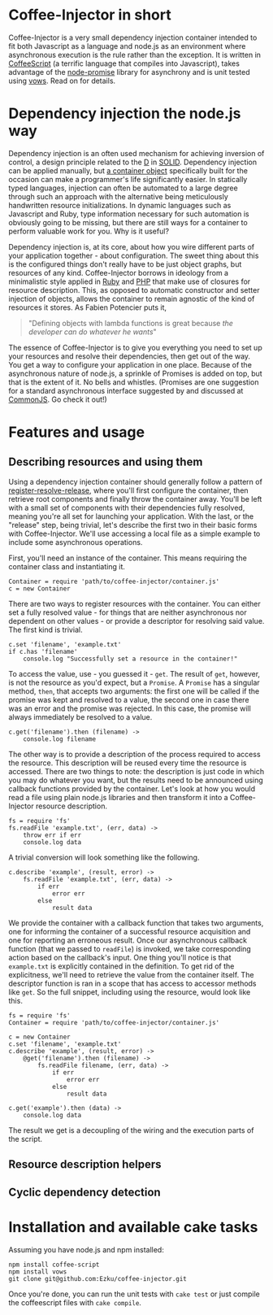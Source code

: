 # Coffee-Injector in short

Coffee-Injector is a very small dependency injection container intended 
to fit both Javascript as a language and node.js as an environment where 
asynchronous execution is the rule rather than the exception. It is 
written in [CoffeeScript][cs] (a terrific language that compiles into 
Javascript), takes advantage of the [node-promise][np] library for 
asynchrony and is unit tested using [vows](http://vowsjs.org/). Read on 
for details.

[cs]: http://jashkenas.github.com/coffee-script/
[np]: http://github.com/kriszyp/node-promise

# Dependency injection the node.js way

Dependency injection is an often used mechanism for achieving inversion 
of control, a design principle related to the [D][d] in [SOLID][solid]. 
Dependency injection can be applied manually, but [a container 
object][iocc] specifically built for the occasion can make a 
programmer's life significantly easier. In statically typed languages, 
injection can often be automated to a large degree through such an 
approach with the alternative being meticulously handwritten resource 
initializations. In dynamic languages such as Javascript and Ruby, type 
information necessary for such automation is obviously going to be 
missing, but there are still ways for a container to perform valuable 
work for you. Why is it useful?

[d]: http://en.wikipedia.org/wiki/Dependency_inversion_principle
[solid]: http://en.wikipedia.org/wiki/SOLID
[iocc]: http://martinfowler.com/articles/injection.html

Dependency injection is, at its core, about how you wire different parts 
of your application together - about configuration. The sweet thing 
about this is the configured things don't really have to be just object 
graphs, but resources of any kind. Coffee-Injector borrows in ideology 
from a minimalistic style applied in [Ruby][ruby-di] and [PHP][php-di] 
that make use of closures for resource description. This, as opposed to 
automatic constructor and setter injection of objects, allows the 
container to remain agnostic of the kind of resources it stores. As 
Fabien Potencier puts it,

[ruby-di]: http://onestepback.org/index.cgi/Tech/Ruby/DependencyInjectionInRuby.rdoc
[php-di]: http://fabien.potencier.org/article/17/on-php-5-3-lambda-functions-and-closures

>   "Defining objects with lambda functions is great because *the developer can do whatever he wants*"

The essence of Coffee-Injector is to give you everything you need to set 
up your resources and resolve their dependencies, then get out of the 
way. You get a way to configure your application in one place. Because 
of the asynchronous nature of node.js, a sprinkle of Promises is added 
on top, but that is the extent of it. No bells and whistles. (Promises are one suggestion for a standard asynchronous interface suggested by and discussed at [CommonJS][cjs-promise]. Go check it out!) 

[cjs-promise]: http://wiki.commonjs.org/wiki/Promises

# Features and usage

## Describing resources and using them

Using a dependency injection container should generally follow a pattern of [register-resolve-release][rrr], where you'll first configure the container, then retrieve root components and finally throw the container away. You'll be left with a small set of components with their dependencies fully resolved, meaning you're all set for launching your application. With the last, or the "release" step, being trivial, let's describe the first two in their basic forms with Coffee-Injector. We'll use accessing a local file as a simple example to include some asynchronous operations.

[rrr]: http://blog.ploeh.dk/2010/09/29/TheRegisterResolveReleasePattern.aspx

First, you'll need an instance of the container. This means requiring the container class and instantiating it.

	Container = require 'path/to/coffee-injector/container.js'
	c = new Container

There are two ways to register resources with the container. You can either set a fully resolved value - for things that are neither asynchronous nor dependent on other values - or provide a descriptor for resolving said value. The first kind is trivial.

	c.set 'filename', 'example.txt'
	if c.has 'filename'
		console.log "Successfully set a resource in the container!"

To access the value, use - you guessed it - `get`. The result of `get`, however, is not the resource as you'd expect, but a `Promise`. A `Promise` has a singular method, `then`, that accepts two arguments: the first one will be called if the promise was kept and resolved to a value, the second one in case there was an error and the promise was rejected. In this case, the promise will always immediately be resolved to a value.

	c.get('filename').then (filename) ->
		console.log filename

The other way is to provide a description of the process required to access the resource. This description will be reused every time the resource is accessed. There are two things to note: the description is just code in which you may do whatever you want, but the results need to be announced using callback functions provided by the container. Let's look at how you would read a file using plain node.js libraries and then transform it into a Coffee-Injector resource description.

	fs = require 'fs'
	fs.readFile 'example.txt', (err, data) ->
		throw err if err
		console.log data

A trivial conversion will look something like the following.

    c.describe 'example', (result, error) ->
		fs.readFile 'example.txt', (err, data) ->
			if err
				error err
			else
				result data

We provide the container with a callback function that takes two arguments, one for informing the container of a successful resource acquisition and one for reporting an erroneous result. Once our asynchronous callback function (that we passed to `readFile`) is invoked, we take corresponding action based on the callback's input. One thing you'll notice is that `example.txt` is explicitly contained in the definition. To get rid of the explicitness, we'll need to retrieve the value from the container itself. The descriptor function is ran in a scope that has access to accessor methods like `get`. So the full snippet, including using the resource, would look like this.
	
	fs = require 'fs'
	Container = require 'path/to/coffee-injector/container.js'
	
	c = new Container
	c.set 'filename', 'example.txt'
	c.describe 'example', (result, error) ->
		@get('filename').then (filename) ->
			fs.readFile filename, (err, data) ->
				if err
					error err
				else
					result data
	
	c.get('example').then (data) ->
		console.log data

The result we get is a decoupling of the wiring and the execution parts of the script.

## Resource description helpers

## Cyclic dependency detection

# Installation and available cake tasks

Assuming you have node.js and npm installed:

	npm install coffee-script
	npm install vows
	git clone git@github.com:Ezku/coffee-injector.git

Once you're done, you can run the unit tests with `cake test` or just 
compile the coffeescript files with `cake compile`.

